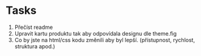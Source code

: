 # Tasks
1. Přečíst readme
2. Upravit kartu produktu tak aby odpovídala designu dle theme.fig
3. Co by jste na html/css kodu změnili aby byl lepší. (přístupnost, rychlost, struktura apod.)
